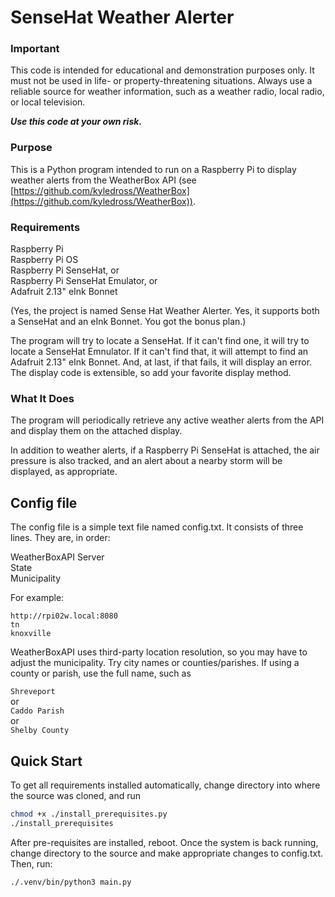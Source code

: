 # SenseHat Weather Alerter

### Important

This code is intended for educational and demonstration purposes only.
It must not be used in life- or property-threatening situations.
Always use a reliable source for weather information, such as a weather radio,
local radio, or local television.

_**Use this code at your own risk.**_  

### Purpose

This is a Python program intended to run on a Raspberry Pi to display weather alerts from the WeatherBox API (see [https://github.com/kyledross/WeatherBox](https://github.com/kyledross/WeatherBox)).  

### Requirements  

Raspberry Pi  
Raspberry Pi OS  
Raspberry Pi SenseHat, or  
Raspberry Pi SenseHat Emulator, or  
Adafruit 2.13" eInk Bonnet

(Yes, the project is named Sense Hat Weather Alerter. Yes, it supports both a SenseHat and an eInk Bonnet. You got the bonus plan.)  

The program will try to locate a SenseHat.  If it can't find one, it will try to locate a SenseHat Emnulator.  If it can't find that, it will attempt to find an Adafruit 2.13" eInk Bonnet.  And, at last, if that fails, it will display an error.  The display code is extensible, so add your favorite display method.

### What It Does

The program will periodically retrieve any active weather alerts from the API and display them on the attached display.  

In addition to weather alerts, if a Raspberry Pi SenseHat is attached, the air pressure is also tracked, and an alert about a nearby storm will be displayed, as appropriate.  


## Config file

The config file is a simple text file named config.txt.  It consists of three lines.  They are, in order:  

WeatherBoxAPI Server  
State  
Municipality  

For example:  
``` text
http://rpi02w.local:8080  
tn  
knoxville
```
WeatherBoxAPI uses third-party location resolution, so you may have to adjust the municipality.  Try city names or counties/parishes.  If using a county or parish, use the full name, such as  

`Shreveport`  
or  
`Caddo Parish `  
or  
`Shelby County  `


## Quick Start
To get all requirements installed automatically, change directory into where the source was cloned, and run  
```bash
chmod +x ./install_prerequisites.py
./install_prerequisites
```
After pre-requisites are installed, reboot.
Once the system is back running, change directory to the source and make appropriate changes to config.txt.
Then, run:
```bash
./.venv/bin/python3 main.py
```
